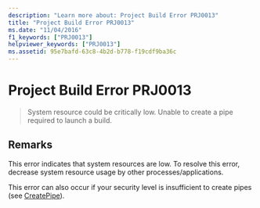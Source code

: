 ```yaml
---
description: "Learn more about: Project Build Error PRJ0013"
title: "Project Build Error PRJ0013"
ms.date: "11/04/2016"
f1_keywords: ["PRJ0013"]
helpviewer_keywords: ["PRJ0013"]
ms.assetid: 95e7bafd-63c8-4b2d-b778-f19cdf9ba36c
---
```

# Project Build Error PRJ0013

> System resource could be critically low. Unable to create a pipe required to launch a build.

## Remarks

This error indicates that system resources are low. To resolve this error, decrease system resource usage by other processes/applications.

This error can also occur if your security level is insufficient to create pipes (see [CreatePipe](/windows/win32/api/namedpipeapi/nf-namedpipeapi-createpipe)).
